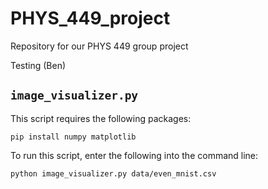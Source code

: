# PHYS_449_project

Repository for our PHYS 449 group project

Testing (Ben)

## `image_visualizer.py`

This script requires the following packages:

```{cmd}
pip install numpy matplotlib 
```

To run this script, enter the following into the command line:

```{cmd}
python image_visualizer.py data/even_mnist.csv
```

